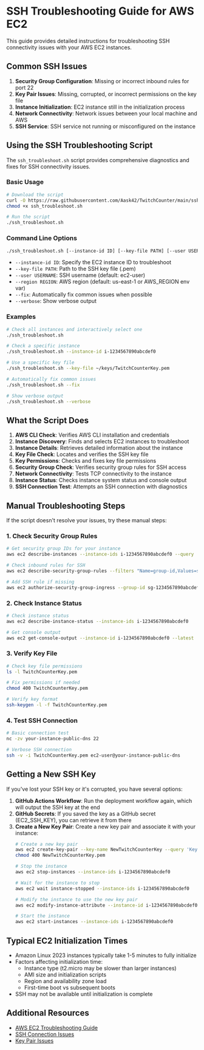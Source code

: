 # SSH Troubleshooting Guide for AWS EC2

This guide provides detailed instructions for troubleshooting SSH connectivity issues with your AWS EC2 instances.

## Common SSH Issues

1. **Security Group Configuration**: Missing or incorrect inbound rules for port 22
2. **Key Pair Issues**: Missing, corrupted, or incorrect permissions on the key file
3. **Instance Initialization**: EC2 instance still in the initialization process
4. **Network Connectivity**: Network issues between your local machine and AWS
5. **SSH Service**: SSH service not running or misconfigured on the instance

## Using the SSH Troubleshooting Script

The `ssh_troubleshoot.sh` script provides comprehensive diagnostics and fixes for SSH connectivity issues.

### Basic Usage

```bash
# Download the script
curl -O https://raw.githubusercontent.com/Aask42/TwitchCounter/main/ssh_troubleshoot.sh
chmod +x ssh_troubleshoot.sh

# Run the script
./ssh_troubleshoot.sh
```

### Command Line Options

```bash
./ssh_troubleshoot.sh [--instance-id ID] [--key-file PATH] [--user USERNAME] [--region REGION] [--fix] [--verbose]
```

- `--instance-id ID`: Specify the EC2 instance ID to troubleshoot
- `--key-file PATH`: Path to the SSH key file (.pem)
- `--user USERNAME`: SSH username (default: ec2-user)
- `--region REGION`: AWS region (default: us-east-1 or AWS_REGION env var)
- `--fix`: Automatically fix common issues when possible
- `--verbose`: Show verbose output

### Examples

```bash
# Check all instances and interactively select one
./ssh_troubleshoot.sh

# Check a specific instance
./ssh_troubleshoot.sh --instance-id i-1234567890abcdef0

# Use a specific key file
./ssh_troubleshoot.sh --key-file ~/keys/TwitchCounterKey.pem

# Automatically fix common issues
./ssh_troubleshoot.sh --fix

# Show verbose output
./ssh_troubleshoot.sh --verbose
```

## What the Script Does

1. **AWS CLI Check**: Verifies AWS CLI installation and credentials
2. **Instance Discovery**: Finds and selects EC2 instances to troubleshoot
3. **Instance Details**: Retrieves detailed information about the instance
4. **Key File Check**: Locates and verifies the SSH key file
5. **Key Permissions**: Checks and fixes key file permissions
6. **Security Group Check**: Verifies security group rules for SSH access
7. **Network Connectivity**: Tests TCP connectivity to the instance
8. **Instance Status**: Checks instance system status and console output
9. **SSH Connection Test**: Attempts an SSH connection with diagnostics

## Manual Troubleshooting Steps

If the script doesn't resolve your issues, try these manual steps:

### 1. Check Security Group Rules

```bash
# Get security group IDs for your instance
aws ec2 describe-instances --instance-ids i-1234567890abcdef0 --query 'Reservations[0].Instances[0].SecurityGroups[*].[GroupId,GroupName]' --output table

# Check inbound rules for SSH
aws ec2 describe-security-group-rules --filters "Name=group-id,Values=sg-1234567890abcdef0" --query 'SecurityGroupRules[?IpProtocol==`tcp` && FromPort==`22`].[CidrIpv4,ToPort]' --output table

# Add SSH rule if missing
aws ec2 authorize-security-group-ingress --group-id sg-1234567890abcdef0 --protocol tcp --port 22 --cidr 0.0.0.0/0
```

### 2. Check Instance Status

```bash
# Check instance status
aws ec2 describe-instance-status --instance-ids i-1234567890abcdef0

# Get console output
aws ec2 get-console-output --instance-id i-1234567890abcdef0 --latest
```

### 3. Verify Key File

```bash
# Check key file permissions
ls -l TwitchCounterKey.pem

# Fix permissions if needed
chmod 400 TwitchCounterKey.pem

# Verify key format
ssh-keygen -l -f TwitchCounterKey.pem
```

### 4. Test SSH Connection

```bash
# Basic connection test
nc -zv your-instance-public-dns 22

# Verbose SSH connection
ssh -v -i TwitchCounterKey.pem ec2-user@your-instance-public-dns
```

## Getting a New SSH Key

If you've lost your SSH key or it's corrupted, you have several options:

1. **GitHub Actions Workflow**: Run the deployment workflow again, which will output the SSH key at the end
2. **GitHub Secrets**: If you saved the key as a GitHub secret (EC2_SSH_KEY), you can retrieve it from there
3. **Create a New Key Pair**: Create a new key pair and associate it with your instance:
   ```bash
   # Create a new key pair
   aws ec2 create-key-pair --key-name NewTwitchCounterKey --query 'KeyMaterial' --output text > NewTwitchCounterKey.pem
   chmod 400 NewTwitchCounterKey.pem
   
   # Stop the instance
   aws ec2 stop-instances --instance-ids i-1234567890abcdef0
   
   # Wait for the instance to stop
   aws ec2 wait instance-stopped --instance-ids i-1234567890abcdef0
   
   # Modify the instance to use the new key pair
   aws ec2 modify-instance-attribute --instance-id i-1234567890abcdef0 --key-name NewTwitchCounterKey
   
   # Start the instance
   aws ec2 start-instances --instance-ids i-1234567890abcdef0
   ```

## Typical EC2 Initialization Times

- Amazon Linux 2023 instances typically take 1-5 minutes to fully initialize
- Factors affecting initialization time:
  - Instance type (t2.micro may be slower than larger instances)
  - AMI size and initialization scripts
  - Region and availability zone load
  - First-time boot vs subsequent boots
- SSH may not be available until initialization is complete

## Additional Resources

- [AWS EC2 Troubleshooting Guide](https://docs.aws.amazon.com/AWSEC2/latest/UserGuide/TroubleshootingInstancesConnecting.html)
- [SSH Connection Issues](https://docs.aws.amazon.com/AWSEC2/latest/UserGuide/TroubleshootingInstancesConnecting.html#TroubleshootingInstancesConnectingSSH)
- [Key Pair Issues](https://docs.aws.amazon.com/AWSEC2/latest/UserGuide/ec2-key-pairs.html#replacing-lost-key-pair)